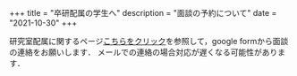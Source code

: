 +++
title = "卒研配属の学生へ"
description = "面談の予約について"
date = "2021-10-30"
+++

研究室配属に関するページ[こちらをクリック](https://ainet-lab.github.io/application/)を参照して，google formから面談の連絡をお願いします．
メールでの連絡の場合対応が遅くなる可能性があります．

